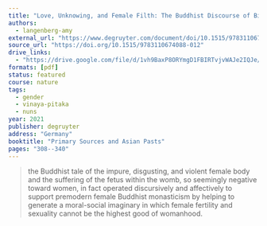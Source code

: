```yaml
---
title: "Love, Unknowing, and Female Filth: The Buddhist Discourse of Birth as a Vector of Social Change for Monastic Women in Premodern South Asia"
authors:
  - langenberg-amy
external_url: "https://www.degruyter.com/document/doi/10.1515/9783110674088-012/pdf"
source_url: "https://doi.org/10.1515/9783110674088-012"
drive_links:
  - "https://drive.google.com/file/d/1vh9BaxP8ORYmgD1FBIRTvjvWAJe2IQJe/view?usp=share_link"
formats: [pdf]
status: featured
course: nature
tags:
  - gender
  - vinaya-pitaka
  - nuns
year: 2021
publisher: degruyter
address: "Germany"
booktitle: "Primary Sources and Asian Pasts"
pages: "308--340"
---
```


> the Buddhist tale of the impure, disgusting, and violent female body and the suffering of the fetus within the womb, so seemingly negative toward women, in fact operated discursively and affectively to support premodern female Buddhist monasticism by helping to generate a moral-social imaginary in which female fertility and sexuality cannot be the highest good of womanhood.
